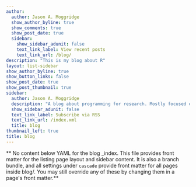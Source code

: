 ```yaml
---
author: 
  author: Jason A. Moggridge
  show_author_byline: true
  show_comments: true
  show_post_date: true
  sidebar:
    show_sidebar_adunit: false
    text_link_label: View recent posts
    text_link_url: /blog/
description: "This is my blog about R"
layout: list-sidebar
show_author_byline: true
show_button_links: false
show_post_date: true
show_post_thumbnail: true
sidebar:
  author: Jason A. Moggridge
  description: "A blog about programming for research. Mostly focused on data cleaning and analysis using R, using tidyverse, tidymodels, shiny, Rmarkdown, javascript, git and github among other tools."
  show_sidebar_adunit: false
  text_link_label: Subscribe via RSS
  text_link_url: /index.xml
  title: blog
thumbnail_left: true
title: blog
---
```


** No content below YAML for the blog _index. This file provides front matter for the listing page layout and sidebar content. It is also a branch bundle, and all settings under `cascade` provide front matter for all pages inside blog/. You may still override any of these by changing them in a page's front matter.**
